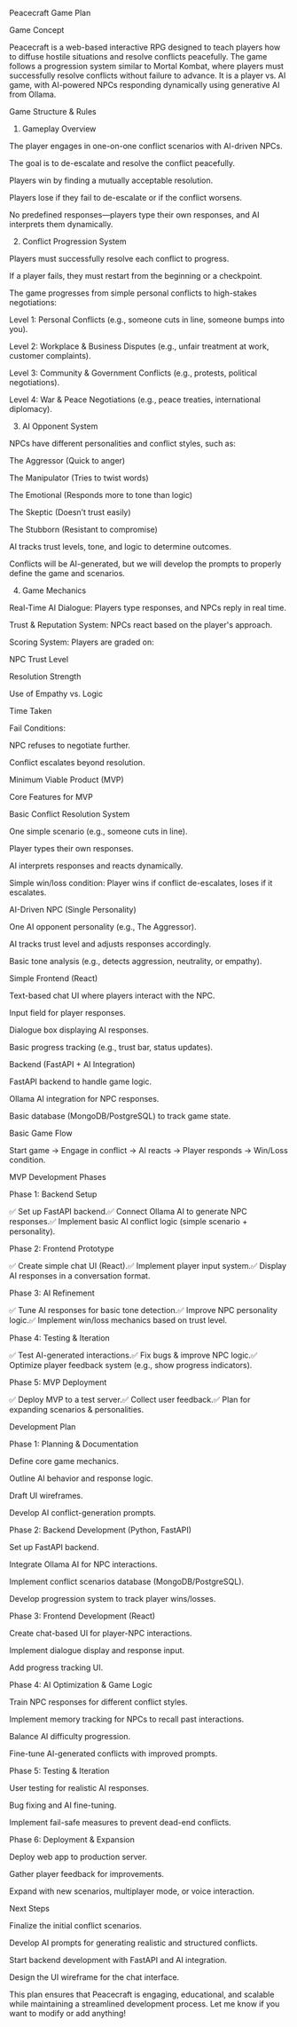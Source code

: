Peacecraft Game Plan

Game Concept

Peacecraft is a web-based interactive RPG designed to teach players how to diffuse hostile situations and resolve conflicts peacefully. The game follows a progression system similar to Mortal Kombat, where players must successfully resolve conflicts without failure to advance. It is a player vs. AI game, with AI-powered NPCs responding dynamically using generative AI from Ollama.

Game Structure & Rules

1. Gameplay Overview

The player engages in one-on-one conflict scenarios with AI-driven NPCs.

The goal is to de-escalate and resolve the conflict peacefully.

Players win by finding a mutually acceptable resolution.

Players lose if they fail to de-escalate or if the conflict worsens.

No predefined responses—players type their own responses, and AI interprets them dynamically.

2. Conflict Progression System

Players must successfully resolve each conflict to progress.

If a player fails, they must restart from the beginning or a checkpoint.

The game progresses from simple personal conflicts to high-stakes negotiations:

Level 1: Personal Conflicts (e.g., someone cuts in line, someone bumps into you).

Level 2: Workplace & Business Disputes (e.g., unfair treatment at work, customer complaints).

Level 3: Community & Government Conflicts (e.g., protests, political negotiations).

Level 4: War & Peace Negotiations (e.g., peace treaties, international diplomacy).

3. AI Opponent System

NPCs have different personalities and conflict styles, such as:

The Aggressor (Quick to anger)

The Manipulator (Tries to twist words)

The Emotional (Responds more to tone than logic)

The Skeptic (Doesn’t trust easily)

The Stubborn (Resistant to compromise)

AI tracks trust levels, tone, and logic to determine outcomes.

Conflicts will be AI-generated, but we will develop the prompts to properly define the game and scenarios.

4. Game Mechanics

Real-Time AI Dialogue: Players type responses, and NPCs reply in real time.

Trust & Reputation System: NPCs react based on the player's approach.

Scoring System: Players are graded on:

NPC Trust Level

Resolution Strength

Use of Empathy vs. Logic

Time Taken

Fail Conditions:

NPC refuses to negotiate further.

Conflict escalates beyond resolution.

Minimum Viable Product (MVP)

Core Features for MVP

Basic Conflict Resolution System

One simple scenario (e.g., someone cuts in line).

Player types their own responses.

AI interprets responses and reacts dynamically.

Simple win/loss condition: Player wins if conflict de-escalates, loses if it escalates.

AI-Driven NPC (Single Personality)

One AI opponent personality (e.g., The Aggressor).

AI tracks trust level and adjusts responses accordingly.

Basic tone analysis (e.g., detects aggression, neutrality, or empathy).

Simple Frontend (React)

Text-based chat UI where players interact with the NPC.

Input field for player responses.

Dialogue box displaying AI responses.

Basic progress tracking (e.g., trust bar, status updates).

Backend (FastAPI + AI Integration)

FastAPI backend to handle game logic.

Ollama AI integration for NPC responses.

Basic database (MongoDB/PostgreSQL) to track game state.

Basic Game Flow

Start game → Engage in conflict → AI reacts → Player responds → Win/Loss condition.

MVP Development Phases

Phase 1: Backend Setup

✅ Set up FastAPI backend.✅ Connect Ollama AI to generate NPC responses.✅ Implement basic AI conflict logic (simple scenario + personality).

Phase 2: Frontend Prototype

✅ Create simple chat UI (React).✅ Implement player input system.✅ Display AI responses in a conversation format.

Phase 3: AI Refinement

✅ Tune AI responses for basic tone detection.✅ Improve NPC personality logic.✅ Implement win/loss mechanics based on trust level.

Phase 4: Testing & Iteration

✅ Test AI-generated interactions.✅ Fix bugs & improve NPC logic.✅ Optimize player feedback system (e.g., show progress indicators).

Phase 5: MVP Deployment

✅ Deploy MVP to a test server.✅ Collect user feedback.✅ Plan for expanding scenarios & personalities.

Development Plan

Phase 1: Planning & Documentation

Define core game mechanics.

Outline AI behavior and response logic.

Draft UI wireframes.

Develop AI conflict-generation prompts.

Phase 2: Backend Development (Python, FastAPI)

Set up FastAPI backend.

Integrate Ollama AI for NPC interactions.

Implement conflict scenarios database (MongoDB/PostgreSQL).

Develop progression system to track player wins/losses.

Phase 3: Frontend Development (React)

Create chat-based UI for player-NPC interactions.

Implement dialogue display and response input.

Add progress tracking UI.

Phase 4: AI Optimization & Game Logic

Train NPC responses for different conflict styles.

Implement memory tracking for NPCs to recall past interactions.

Balance AI difficulty progression.

Fine-tune AI-generated conflicts with improved prompts.

Phase 5: Testing & Iteration

User testing for realistic AI responses.

Bug fixing and AI fine-tuning.

Implement fail-safe measures to prevent dead-end conflicts.

Phase 6: Deployment & Expansion

Deploy web app to production server.

Gather player feedback for improvements.

Expand with new scenarios, multiplayer mode, or voice interaction.

Next Steps

Finalize the initial conflict scenarios.

Develop AI prompts for generating realistic and structured conflicts.

Start backend development with FastAPI and AI integration.

Design the UI wireframe for the chat interface.

This plan ensures that Peacecraft is engaging, educational, and scalable while maintaining a streamlined development process. Let me know if you want to modify or add anything!
